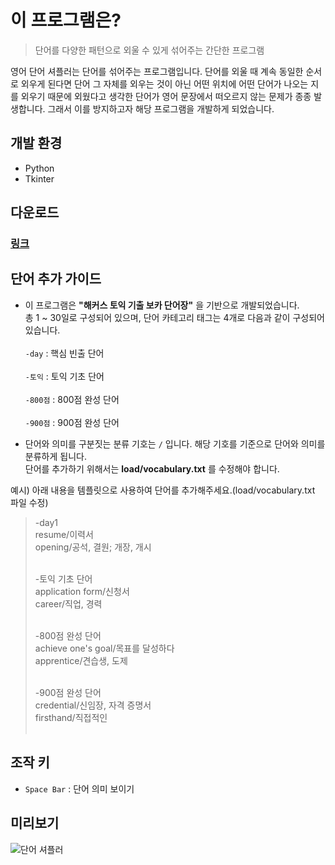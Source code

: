 # 이 프로그램은?
> 단어를 다양한 패턴으로 외울 수 있게 섞어주는 간단한 프로그램

영어 단어 셔플러는 단어를 섞어주는 프로그램입니다. 단어를 외울 때 계속 동일한 순서로 외우게 된다면 단어 그 자체를 외우는 것이 아닌 어떤 위치에 어떤 단어가 나오는 지를 외우기 때문에 외웠다고 생각한 단어가 영어 문장에서 떠오르지 않는 문제가 종종 발생합니다. 그래서 이를 방지하고자 해당 프로그램을 개발하게 되었습니다.

## 개발 환경
- Python
- Tkinter

## 다운로드
### [링크](https://drive.google.com/file/d/18xKlQw0jbdXhscpGb_qpJXhYlVKl70q6/view?usp=sharing)

## 단어 추가 가이드
- 이 프로그램은 **"해커스 토익 기출 보카 단어장"** 을 기반으로 개발되었습니다.<br>
총 1 ~ 30일로 구성되어 있으며, 단어 카테고리 태그는 4개로 다음과 같이 구성되어 있습니다.<br><br>
`-day` : 핵심 빈출 단어<br><br>
`-토익` : 토익 기초 단어<br><br>
`-800점` : 800점 완성 단어<br><br>
`-900점` : 900점 완성 단어<br>

- 단어와 의미를 구분짓는 분류 기호는 `/` 입니다. 해당 기호를 기준으로 단어와 의미를 분류하게 됩니다.<br>
단어를 추가하기 위해서는 **load/vocabulary.txt** 를 수정해야 합니다.<br>

예시) 아래 내용을 템플릿으로 사용하여 단어를 추가해주세요.(load/vocabulary.txt 파일 수정)<br>
> -day1<br>
> resume/이력서<br>
> opening/공석, 결원; 개장, 개시<br><br>
>
>-토익 기초 단어<br>
application form/신청서<br>
career/직업, 경력<br><br>
>
> -800점 완성 단어<br>
achieve one's goal/목표를 달성하다<br>
apprentice/견습생, 도제<br><br>
>
>-900점 완성 단어<br>
credential/신임장, 자격 증명서<br>
firsthand/직접적인<br><br>

## 조작 키
- `Space Bar` : 단어 의미 보이기

## 미리보기
![단어 셔플러](https://user-images.githubusercontent.com/59381113/168864535-64158f1a-e147-405a-b77e-a69ad6164fa0.gif)

